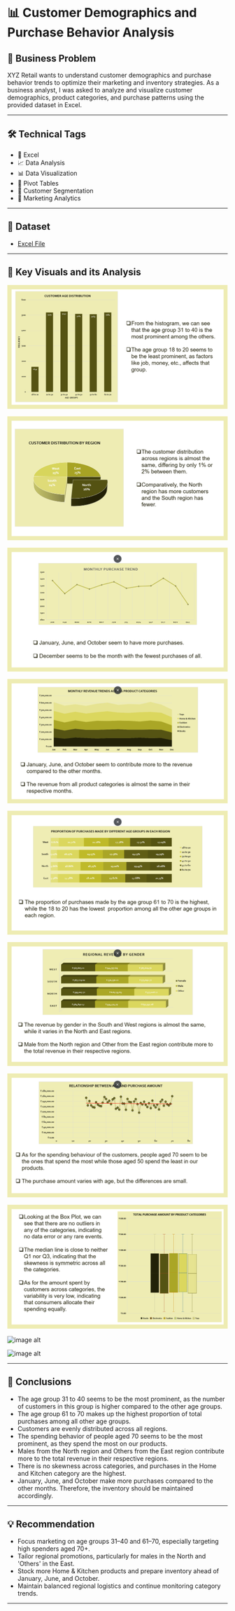 # 📊 Customer Demographics and Purchase Behavior Analysis

## 🧩 Business Problem

XYZ Retail wants to understand customer demographics and purchase behavior trends to optimize their marketing and inventory strategies. As a business analyst, I was asked to analyze and visualize customer demographics, product categories, and purchase patterns using the provided dataset in Excel.

---

## 🛠️ Technical Tags

- 📗 Excel  
- 📈 Data Analysis  
- 📊 Data Visualization  
- 🔄 Pivot Tables  
- 👥 Customer Segmentation  
- 📣 Marketing Analytics  

---

## 📁 Dataset

- [Excel File](https://github.com/aruna-sundar/Customer-Demographics-and-Purchase-Behavior-Analysis/blob/main/Customer%20Demographics%20and%20Purchase%20Behavior%20Analysis.xlsx)

---

## 📌 Key Visuals and its Analysis

![image alt](https://github.com/aruna-sundar/Customer-Demographics-and-Purchase-Behavior-Analysis/blob/499f41f04ae0783a77ee7ec7165e4adbace6764f/Customer%20Age%20Distribution.png)

![image alt](https://github.com/aruna-sundar/Customer-Demographics-and-Purchase-Behavior-Analysis/blob/bdf88561b143f21f195e7df2688e388319b6985b/Customer%20Distribution%20by%20Region.png)

![image alt](https://github.com/aruna-sundar/Customer-Demographics-and-Purchase-Behavior-Analysis/blob/bf7ffacf68f7dd411e284976d494702914cec4e5/Monthly%20Purchase%20Trend.png)

![image alt](https://github.com/aruna-sundar/Customer-Demographics-and-Purchase-Behavior-Analysis/blob/33bc6cdb5d3fefd84159d204da0e804745001982/Monthly%20Revenue%20Trend%20across%20Categories.png)

![image alt](https://github.com/aruna-sundar/Customer-Demographics-and-Purchase-Behavior-Analysis/blob/e338e2070cfedba4a7527ab06520802bd4279ae0/Proportion%20of%20Purchases%20made%20by%20Different%20Age%20Groups%20in%20each%20Region.png)

![image alt](https://github.com/aruna-sundar/Customer-Demographics-and-Purchase-Behavior-Analysis/blob/2c19f4aa0d60d06b38a03e4a280c412fc959f29e/Regional%20Revenue%20by%20Gender.png)

![image alt](https://github.com/aruna-sundar/Customer-Demographics-and-Purchase-Behavior-Analysis/blob/06944c17aeda3fa64af8f72d71e28db16b1c0332/Relationship%20between%20Age%20and%20Purchase%20Amount.png)

![image alt](https://github.com/aruna-sundar/Customer-Demographics-and-Purchase-Behavior-Analysis/blob/3e54647e490b01af3629e1f382b37f5a23b29844/Total%20Purchase%20Amount%20by%20Product%20Categories.png)

![image alt]()

![image alt]()

---

## 📍 Conclusions

- The age group 31 to 40 seems to be the most prominent, as the number of customers in this group is higher compared to the other age groups.​  
- The age group 61 to 70 makes up the highest proportion of total purchases among all other age groups.​  
- Customers are evenly distributed across all regions.​  
- The spending behavior of people aged 70 seems to be the most prominent, as they spend the most on our products.​  
- Males from the North region and Others from the East region contribute more to the total revenue in their respective regions.​  
- There is no skewness across categories, and purchases in the Home and Kitchen category are the highest.​  
- January, June, and October make more purchases compared to the other months. Therefore, the inventory should be maintained accordingly.​

---

## 💡 Recommendation

- Focus marketing on age groups 31–40 and 61–70, especially targeting high spenders aged 70+.  
- Tailor regional promotions, particularly for males in the North and 'Others' in the East.  
- Stock more Home & Kitchen products and prepare inventory ahead of January, June, and October.  
- Maintain balanced regional logistics and continue monitoring category trends.

---
